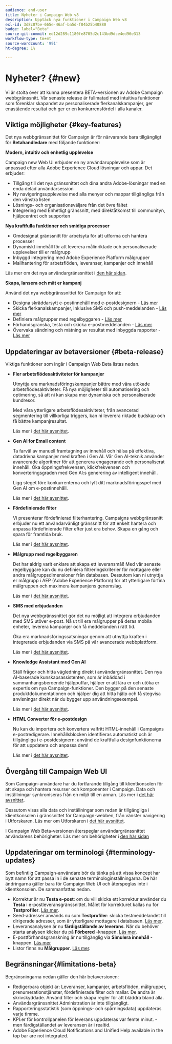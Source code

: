 ```yaml
---
audience: end-user
title: Nyheter i Campaign Web v8
description: Upptäck nya funktioner i Campaign Web v8
exl-id: 3d8c07be-665e-46af-ba5d-f04b25b40880
badge: label="Beta"
source-git-commit: ed12d289c1180fe8705d2c143bd9dce4ed96e313
workflow-type: tm+mt
source-wordcount: '991'
ht-degree: 1%

---
```



# Nyheter? {#new}

Vi är stolta över att kunna presentera BETA-versionen av Adobe Campaign webbgränssnitt. Vår senaste release är fullmatad med intuitiva funktioner som förenklar skapandet av personaliserade flerkanalskampanjer, ger enastående resultat och ger er en konkurrensfördel i alla kanaler.

## Viktiga möjligheter {#key-features}

Det nya webbgränssnittet för Campaign är för närvarande bara tillgängligt för **Betahandledare** med följande funktioner:

**Modern, intuitiv och enhetlig upplevelse**

Campaign new Web UI erbjuder en ny användarupplevelse som är anpassad efter alla Adobe Experience Cloud lösningar och appar. Det erbjuder:

* Tillgång till det nya gränssnittet och dina andra Adobe-lösningar med en enda delad användarsession
* Ny navigeringsupplevelse med alla menyer och mappar tillgängliga från den vänstra listen
* Lösnings- och organisationsväljare från det övre fältet
* Integrering med Enhetligt gränssnitt, med direktåtkomst till communityn, hjälpcentret och supporten

**Nya kraftfulla funktioner och smidiga processer**

* Omdesignat gränssnitt för arbetsyta för att utforma och hantera processer
* Dynamiskt innehåll för att leverera målinriktade och personaliserade upplevelser till er målgrupp
* Inbyggd integrering med Adobe Experience Platform målgrupper
* Mallhantering för arbetsflöden, leveranser, kampanjer och innehåll

Läs mer om det nya användargränssnittet i [den här sidan](../get-started/user-interface.md).

**Skapa, lansera och mät er kampanj**

Använd det nya webbgränssnittet för Campaign för att:

* Designa skräddarsytt e-postinnehåll med e-postdesignern - [Läs mer](../content/edit-content.md)
* Skicka flerkanalskampanjer, inklusive SMS och push-meddelanden - [Läs mer](../workflows/activities/channels.md)
* Definiera målgrupper med regelbyggaren - [Läs mer](../audience/about-audiences.md)
* Förhandsgranska, testa och skicka e-postmeddelanden - [Läs mer](../monitor/prepare-send.md)
* Övervaka sändning och mätning av resultat med inbyggda rapporter - [Läs mer](../reporting/delivery-reports.md)


## Uppdateringar av betaversioner {#beta-release}

Viktiga funktioner som ingår i Campaign Web Beta listas nedan.

* **Fler arbetsflödesaktiviteter för kampanjer**

  Utnyttja era marknadsföringskampanjer bättre med våra utökade arbetsflödesaktiviteter. Få nya möjligheter till automatisering och optimering, så att ni kan skapa mer dynamiska och personaliserade kundresor.

  Med våra ytterligare arbetsflödesaktiviteter, från avancerad segmentering till villkorliga triggers, kan ni leverera riktade budskap och få bättre kampanjresultat.

  Läs mer i [det här avsnittet](../workflows/gs-workflows.md).

* **Gen AI for Email content**

  Ta farväl av manuell framtagning av innehåll och hälsa på effektiva, datadrivna kampanjer med kraften i Gen AI.  Vår Gen AI-teknik använder avancerade algoritmer för att generera engagerande och personaliserat innehåll. Öka öppningsfrekvensen, klickfrekvensen och konverteringsgraden med Gen AI:s generering av intelligent innehåll.

  Ligg steget före konkurrenterna och lyft ditt marknadsföringsspel med Gen AI om e-postinnehåll.

  Läs mer i [det här avsnittet](../content/generative-gs.md).

* **Fördefinierade filter**

  Vi presenterar fördefinierad filterhantering. Campaigns webbgränssnitt erbjuder nu ett användarvänligt gränssnitt för att enkelt hantera och anpassa fördefinierade filter efter just era behov. Skapa en gång och spara för framtida bruk.

  Läs mer i [det här avsnittet](../get-started/predefined-filters.md).

* **Målgrupp med regelbyggaren**

  Det har aldrig varit enklare att skapa ett leveransmål! Med vår senaste regelbyggare kan du nu definiera filtreringskriterier för mottagare eller andra målgruppsdimensioner från databasen. Dessutom kan ni utnyttja er målgrupp i AEP (Adobe Experience Platform) för att ytterligare förfina målgruppen och maximera kampanjens genomslag.

  Läs mer i [det här avsnittet](../audience/segment-builder.md).

* **SMS med erbjudanden**

  Det nya webbgränssnittet gör det nu möjligt att integrera erbjudanden med SMS utöver e-post. Nå ut till era målgrupper på deras mobila enheter, leverera kampanjer och få meddelanden i rätt tid.

  Öka era marknadsföringssatsningar genom att utnyttja kraften i integrerade erbjudanden via SMS på vår avancerade webbplattform.

  Läs mer i [det här avsnittet](../content/offers.md).

<!--
* Adobe Experience Manager (AEM) Integration
    
    With our AEM integration extended to web UI, you can easily manage assets and synchronize full HTML templates, empowering you to create captivating digital experiences without any hassle. 
    
    Elevate and streamline your content management capabilities on the web UI with this integration to boost productivity.
-->

* **Knowledge Assistant med Gen AI**

  Ställ frågor och hitta vägledning direkt i användargränssnittet. Den nya AI-baserade kunskapsassistenten, som är inbäddad i sammanhangsberoende hjälppuffar, hjälper er att lära er och utöka er expertis om nya Campaign-funktioner. Den bygger på den senaste produktdokumentationen och hjälper dig att hitta hjälp och få stegvisa anvisningar direkt när du bygger upp användningsexempel.

  Läs mer i [det här avsnittet](../get-started/using-ai.md).

* **HTML Converter för e-postdesign**

  Nu kan du importera och konvertera valfritt HTML-innehåll i Campaigns e-postredigerare. Innehållsblocken identifieras automatiskt och är tillgängliga i e-postdesignern: använd de kraftfulla designfunktionerna för att uppdatera och anpassa dem!

  Läs mer i [det här avsnittet](../content/existing-content.md).


## Övergång till Campaign Web UI

Som Campaign-användare har du fortfarande tillgång till klientkonsolen för att skapa och hantera resurser och komponenter i Campaign. Data och inställningar synkroniseras från en miljö till en annan. Läs mer i [det här avsnittet](../get-started/get-started.md#about-campaign-client-consoleac-client).

Dessutom visas alla data och inställningar som redan är tillgängliga i klientkonsolen i gränssnittet för Campaign-webben, från vänster navigering i Utforskaren. Läs mer om Utforskaren i [det här avsnittet](../get-started/user-interface.md#explorer-user-interface-explorer).

I Campaign Web Beta-versionen återspeglar användargränssnittet användarens behörigheter. Läs mer om behörigheter i [den här sidan](../get-started/permissions.md)

## Uppdateringar om terminologi {#terminology-updates}

Som befintlig Campaign-användare bör du tänka på att vissa koncept har bytt namn för att passa in i de senaste terminologinställningarna. De här ändringarna gäller bara för Campaign Web UI och återspeglas inte i klientkonsolen. De sammanfattas nedan.

* Korrektur är nu **Testa e-post**: om du vill skicka ett korrektur använder du **Testa** i e-postleveransgränssnittet. Målet för korrekturet kallas nu för **Testprofiler**. [Läs mer](../preview-test/test-deliveries.md).
* Seed-adresser används nu som **Testprofiler**: skicka testmeddelandet till dirigerade adresser, som är ytterligare mottagare i databasen. [Läs mer](../preview-test/test-deliveries.md).
* Leveransanalysen är nu **färdigställande av leverans**. När du behöver starta analysen klickar du på **Förbered** -knappen. [Läs mer](../monitor/prepare-send.md).
* E-postförhandsgranskning är nu tillgänglig via **Simulera innehåll** -knappen. [Läs mer](../preview-test/preview-test.md)
* Listor finns nu **Målgrupper**. [Läs mer](../audience/about-audiences.md).

## Begränsningar{#limitations-beta}

Begränsningarna nedan gäller den här betaversionen:

* Redigerbara objekt är: Leveranser, kampanjer, arbetsflöden, målgrupper, prenumerationstjänster, fördefinierade filter och mallar. De andra är skrivskyddade. Använd filter och skapa regler för att bläddra bland alla.
* Användargränssnittet Administration är inte tillgängligt.
* Rapporteringsstatistik (som öppnings- och spårningsdata) uppdateras varje timme.
* KPI:er för kontrollpanelen för leverans uppdateras var femte minut. - men färdigställandet av leveransen är i realtid.
* Adobe Experience Cloud Notifications and Unified Help available in the top bar are not integrated.

